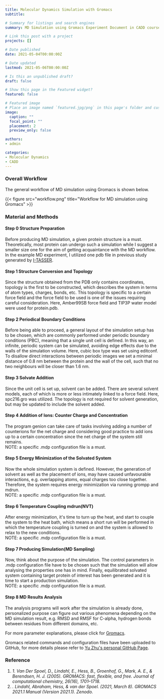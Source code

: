 ```yaml
---
title: Molecular Dynamics Simulation with Gromacs
subtitle: 

# Summary for listings and search engines
summary: MD Simulation using Gromacs Experiment Document in CADD course

# Link this post with a project
projects: []

# Date published
date: 2021-05-04T00:00:00Z

# Date updated
lastmod: 2021-05-06T00:00:00Z

# Is this an unpublished draft?
draft: false

# Show this page in the Featured widget?
featured: false

# Featured image
# Place an image named `featured.jpg/png` in this page's folder and customize its options here.
image:
  caption: ""
  focal_point: ""
  placement: 2
  preview_only: false

authors:
- admin

categories:
- Molecular Dynamics
- CADD
---
```


### Overall Workflow

The general workflow of MD simulation using Gromacs is shown below.  

{{< figure src="workflow.png" title="Workflow for MD simulation using Gromacs" >}}

  
### Material and Methods

#### Step 0 Structure Preparation

Before producing MD simulation, a given protein structure is a must. Theoretically, most protein can undergo such a simulation while I suggest a smaller size one for the aim of getting acquaintance with the MD workflow. In the example MD experiment, I utilized one pdb file in previous study generated by [I-TASSER](https://zhanglab.ccmb.med.umich.edu/I-TASSER).

#### Step 1 Structure Conversion and Topology

Since the structure obtained from the PDB only contains coordinates, topology is the first to be constructed, which describes the system in terms of atom types, charges, bonds, etc. This topology is specific to a certain force field and the force field to be used is one of the issues requiring careful consideration. Here, Amber99SB force field and TIP3P water model were used for protein.pdb.


#### Step 2 Periodical Boundary Conditions

Before being able to proceed, a general layout of the simulation setup has to be chosen, which are commonly performed under periodic boundary conditions (PBC), meaning that a single unit cell is defined. In this way, an infinite, periodic system can be simulated, avoiding edge effects due to the walls of the simulation volume. Here, cubic box type was set using editconf. To disallow direct interactions between periodic images we set a minimal distance of 0.8 nm between the protein and the wall of the cell, such that no two neighbours will be closer than 1.6 nm.


#### Step 3 Solvate Addition

Since the unit cell is set up, solvent can be added. There are several solvent models, each of which is more or less intimately linked to a force field. Here, spc216.gro was utilized. The topology is not required for solvent generation, but may be updated to include the solvent added.


#### Step 4 Addition of Ions: Counter Charge and Concentration

The program genion can take care of tasks involving adding a number of counterions for the net charge and considering good practice to add ions up to a certain concentration since the net charge of the system still remains.   
NOTE: a specific .mdp configuration file is a must.


#### Step 5 Energy Minimization of the Solvated System

Now the whole simulation system is defined. However, the generation of solvent as well as the placement of ions, may have caused unfavourable interactions, e.g. overlapping atoms, equal charges too close together. Therefore, the system requires energy minimization via running grompp and mdrun.  
NOTE: a specific .mdp configuration file is a must.


#### Step 6 Temperature Coupling mdrun(NVT)

After energy minimization, it's time to turn up the heat, and start to couple the system to the heat bath, which means a short run will be performed in which the temperature coupling is turned on and the system is allowed to relax to the new conditions.  
NOTE: a specific .mdp configuration file is a must.


#### Step 7 Producing Simulation(MD Sampling)

Now, think about the purpose of the simulation. The control parameters in .mdp configuration file have to be chosen such that the simulation will allow analysing the properties one has in mind. Finally, equilibrated solvated system containing target protein of interest has been generated and it is time to start a production simulation.   
NOTE: a specific .mdp configuration file is a must.


#### Step 8 MD Results Analysis

The analysis programs will work after the simulation is already done, personalized purpose can figure out various phenomena depending on the MD simulation result, e.g. RMSD and RMSF for C-alpha, hydrogen bonds between residues from different domains, etc.


For more parameter explanations, please click for [Gromacs](http://www.gromacs.org/).

Gromacs related commands and configuration files have been uploaded to GitHub, for more details please refer to [Yu Zhu's personal GitHub Page](https://github.com/JudeYu99/CADD).
  

### Reference
1.	_1.  Van Der Spoel, D., Lindahl, E., Hess, B., Groenhof, G., Mark, A. E., & Berendsen, H. J. (2005). GROMACS: fast, flexible, and free. Journal of computational chemistry, 26(16), 1701–1718._
2.	_.  Lindahl, Abraham, Hess, & van der Spoel. (2021, March 8). GROMACS 2021.1 Manual (Version 2021.1). Zenodo._


